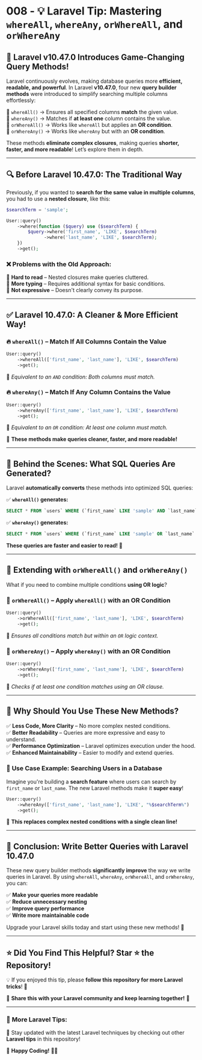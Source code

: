 # 008 - 💡 Laravel Tip: Mastering `whereAll`, `whereAny`, `orWhereAll`, and `orWhereAny`  

## 🚀 **Laravel v10.47.0 Introduces Game-Changing Query Methods!**  

Laravel continuously evolves, making database queries more **efficient, readable, and powerful**. In Laravel **v10.47.0**, four new **query builder methods** were introduced to simplify searching multiple columns effortlessly:  

🔹 `whereAll()` → Ensures all specified columns **match** the given value.  
🔹 `whereAny()` → Matches if **at least one** column contains the value.  
🔹 `orWhereAll()` → Works like `whereAll` but applies an **OR condition**.  
🔹 `orWhereAny()` → Works like `whereAny` but with an **OR condition**.  

These methods **eliminate complex closures**, making queries **shorter, faster, and more readable**! Let’s explore them in depth.  

---

## 🔍 **Before Laravel 10.47.0: The Traditional Way**  

Previously, if you wanted to **search for the same value in multiple columns**, you had to use a **nested closure**, like this:  

```php  
$searchTerm = 'sample';  

User::query()  
    ->where(function ($query) use ($searchTerm) {  
        $query->where('first_name', 'LIKE', $searchTerm)  
              ->where('last_name', 'LIKE', $searchTerm);  
    })  
    ->get();  
```  

### ❌ **Problems with the Old Approach**:  
🚨 **Hard to read** – Nested closures make queries cluttered.  
🚨 **More typing** – Requires additional syntax for basic conditions.  
🚨 **Not expressive** – Doesn't clearly convey its purpose.  

---

## ✅ **Laravel 10.47.0: A Cleaner & More Efficient Way!**  

### 🔥 `whereAll()` – Match If **All Columns** Contain the Value  
```php  
User::query()  
    ->whereAll(['first_name', 'last_name'], 'LIKE', $searchTerm)  
    ->get();  
```  
📌 *Equivalent to an `AND` condition: Both columns must match.*  

### 🔥 `whereAny()` – Match If **Any Column** Contains the Value  
```php  
User::query()  
    ->whereAny(['first_name', 'last_name'], 'LIKE', $searchTerm)  
    ->get();  
```  
📌 *Equivalent to an `OR` condition: At least one column must match.*  

🔹 **These methods make queries cleaner, faster, and more readable!**  

---

## 🔬 **Behind the Scenes: What SQL Queries Are Generated?**  

Laravel **automatically converts** these methods into optimized SQL queries:  

✅ **`whereAll()` generates:**  
```sql  
SELECT * FROM `users` WHERE (`first_name` LIKE 'sample' AND `last_name` LIKE 'sample');  
```  

✅ **`whereAny()` generates:**  
```sql  
SELECT * FROM `users` WHERE (`first_name` LIKE 'sample' OR `last_name` LIKE 'sample');  
```  

**These queries are faster and easier to read! 🚀**  

---

## 🔰 **Extending with `orWhereAll()` and `orWhereAny()`**  

What if you need to combine multiple conditions **using OR logic**?  

### 📌 `orWhereAll()` – Apply `whereAll()` with an **OR Condition**  
```php  
User::query()  
    ->orWhereAll(['first_name', 'last_name'], 'LIKE', $searchTerm)  
    ->get();  
```  
📌 *Ensures all conditions match but within an `OR` logic context.*  

### 📌 `orWhereAny()` – Apply `whereAny()` with an **OR Condition**  
```php  
User::query()  
    ->orWhereAny(['first_name', 'last_name'], 'LIKE', $searchTerm)  
    ->get();  
```  
📌 *Checks if at least one condition matches using an OR clause.*  

---

## 🎯 **Why Should You Use These New Methods?**  

✅ **Less Code, More Clarity** – No more complex nested conditions.  
✅ **Better Readability** – Queries are more expressive and easy to understand.  
✅ **Performance Optimization** – Laravel optimizes execution under the hood.  
✅ **Enhanced Maintainability** – Easier to modify and extend queries.  

### 📌 **Use Case Example: Searching Users in a Database**  
Imagine you're building a **search feature** where users can search by `first_name` or `last_name`. The new Laravel methods make it **super easy**!  

```php  
User::query()  
    ->whereAny(['first_name', 'last_name'], 'LIKE', "%$searchTerm%")  
    ->get();  
```  

🔹 **This replaces complex nested conditions with a single clean line!**  

---

## 🚀 **Conclusion: Write Better Queries with Laravel 10.47.0**  

These new query builder methods **significantly improve** the way we write queries in Laravel. By using `whereAll`, `whereAny`, `orWhereAll`, and `orWhereAny`, you can:  

✅ **Make your queries more readable**  
✅ **Reduce unnecessary nesting**  
✅ **Improve query performance**  
✅ **Write more maintainable code**  

Upgrade your Laravel skills today and start using these new methods! 🚀  

---

## ⭐ **Did You Find This Helpful? Star ⭐ the Repository!**  

💡 If you enjoyed this tip, please **follow this repository for more Laravel tricks**! 🚀  

📢 **Share this with your Laravel community and keep learning together!** 🎯  

---

### 🔗 **More Laravel Tips:**  
📌 Stay updated with the latest Laravel techniques by checking out other **Laravel tips** in this repository!  

🚀 **Happy Coding!** 🎯✨

